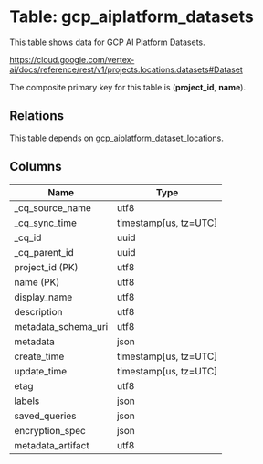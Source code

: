 # Table: gcp_aiplatform_datasets

This table shows data for GCP AI Platform Datasets.

https://cloud.google.com/vertex-ai/docs/reference/rest/v1/projects.locations.datasets#Dataset

The composite primary key for this table is (**project_id**, **name**).

## Relations

This table depends on [gcp_aiplatform_dataset_locations](gcp_aiplatform_dataset_locations).

## Columns

| Name          | Type          |
| ------------- | ------------- |
|_cq_source_name|utf8|
|_cq_sync_time|timestamp[us, tz=UTC]|
|_cq_id|uuid|
|_cq_parent_id|uuid|
|project_id (PK)|utf8|
|name (PK)|utf8|
|display_name|utf8|
|description|utf8|
|metadata_schema_uri|utf8|
|metadata|json|
|create_time|timestamp[us, tz=UTC]|
|update_time|timestamp[us, tz=UTC]|
|etag|utf8|
|labels|json|
|saved_queries|json|
|encryption_spec|json|
|metadata_artifact|utf8|